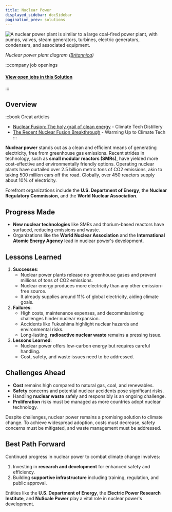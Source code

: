 ```yaml
---
title: Nuclear Power
displayed_sidebar: docSidebar
pagination_prev: solutions
---
```

![ A nuclear power plant is similar to a large coal-fired power plant, with pumps, valves, steam generators, turbines, electric generators, condensers, and associated equipment.](/../static/img/nuclear-power.webp)

*Nuclear power plant diagram ([Britannica](https://www.britannica.com/technology/nuclear-power))*


:::company job openings
  #### [View open jobs in this Solution](https://climatebase.org/jobs?l=&q=&drawdown_solutions=Nuclear+Power)
:::

## Overview
:::book Great articles
- [Nuclear Fusion: The holy grail of clean energy](https://www.climatetechdistillery.com/p/14-nuclear-fusion) - Climate Tech Distillery
- [The Recent Nuclear Fusion Breakthrough](https://warminguptoclimatetech.substack.com/p/the-recent-nuclear-fusion-breakthrough) - Warming Up to Climate Tech
:::



**Nuclear power** stands out as a clean and efficient means of generating electricity, free from greenhouse gas emissions. Recent strides in technology, such as **small modular reactors (SMRs)**, have yielded more cost-effective and environmentally friendly options. Operating nuclear plants have curtailed over 2.5 billion metric tons of CO2 emissions, akin to taking 500 million cars off the road. Globally, over 450 reactors supply about 10% of electricity.

Forefront organizations include the **U.S. Department of Energy**, the **Nuclear Regulatory Commission**, and the **World Nuclear Association**.

## Progress Made

- **New nuclear technologies** like SMRs and thorium-based reactors have surfaced, reducing emissions and waste.
- Organizations like the **World Nuclear Association** and the **International Atomic Energy Agency** lead in nuclear power's development.

## Lessons Learned

1. **Successes**:
   - Nuclear power plants release no greenhouse gases and prevent millions of tons of CO2 emissions.
   - Nuclear energy produces more electricity than any other emission-free source.
   - It already supplies around 11% of global electricity, aiding climate goals.
2. **Failures**:
   - High costs, maintenance expenses, and decommissioning challenges hinder nuclear expansion.
   - Accidents like Fukushima highlight nuclear hazards and environmental risks.
   - Long-lasting, **radioactive nuclear waste** remains a pressing issue.
3. **Lessons Learned**:
   - Nuclear power offers low-carbon energy but requires careful handling.
   - Cost, safety, and waste issues need to be addressed.

## Challenges Ahead

- **Cost** remains high compared to natural gas, coal, and renewables.
- **Safety** concerns and potential nuclear accidents pose significant risks.
- Handling **nuclear waste** safely and responsibly is an ongoing challenge.
- **Proliferation** risks must be managed as more countries adopt nuclear technology.

Despite challenges, nuclear power remains a promising solution to climate change. To achieve widespread adoption, costs must decrease, safety concerns must be mitigated, and waste management must be addressed.

## Best Path Forward

Continued progress in nuclear power to combat climate change involves:

1. Investing in **research and development** for enhanced safety and efficiency.
2. Building **supportive infrastructure** including training, regulation, and public approval.

Entities like the **U.S. Department of Energy**, the **Electric Power Research Institute**, and **NuScale Power** play a vital role in nuclear power's development.